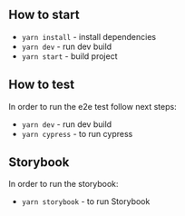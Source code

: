 ## How to start

-   `yarn install` - install dependencies
-   `yarn dev` - run dev build
-   `yarn start` - build project

## How to test

In order to run the e2e test follow next steps:

-   `yarn dev` - run dev build
-   `yarn cypress` - to run cypress

## Storybook

In order to run the storybook:

-   `yarn storybook` - to run Storybook
